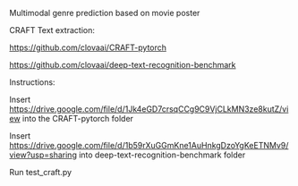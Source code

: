 Multimodal genre prediction based on movie poster

CRAFT Text extraction: 

https://github.com/clovaai/CRAFT-pytorch

https://github.com/clovaai/deep-text-recognition-benchmark


Instructions:

Insert https://drive.google.com/file/d/1Jk4eGD7crsqCCg9C9VjCLkMN3ze8kutZ/view into the CRAFT-pytorch folder

Insert https://drive.google.com/file/d/1b59rXuGGmKne1AuHnkgDzoYgKeETNMv9/view?usp=sharing into deep-text-recognition-benchmark folder

Run test_craft.py